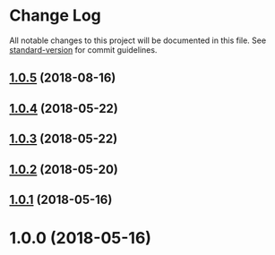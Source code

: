 # Change Log

All notable changes to this project will be documented in this file. See [standard-version](https://github.com/conventional-changelog/standard-version) for commit guidelines.

<a name="1.0.5"></a>
## [1.0.5](https://github.com/vue-a11y/vue-skip-to/compare/v1.0.4...v1.0.5) (2018-08-16)



<a name="1.0.4"></a>
## [1.0.4](https://github.com/vue-a11y/vue-skip-to/compare/v1.0.3...v1.0.4) (2018-05-22)



<a name="1.0.3"></a>
## [1.0.3](https://github.com/vue-a11y/vue-skip-to/compare/v1.0.2...v1.0.3) (2018-05-22)



<a name="1.0.2"></a>
## [1.0.2](https://github.com/vue-a11y/vue-skip-to/compare/v1.0.1...v1.0.2) (2018-05-20)



<a name="1.0.1"></a>
## [1.0.1](https://github.com/vue-a11y/vue-skip-to/compare/v1.0.0...v1.0.1) (2018-05-16)



<a name="1.0.0"></a>
# 1.0.0 (2018-05-16)
